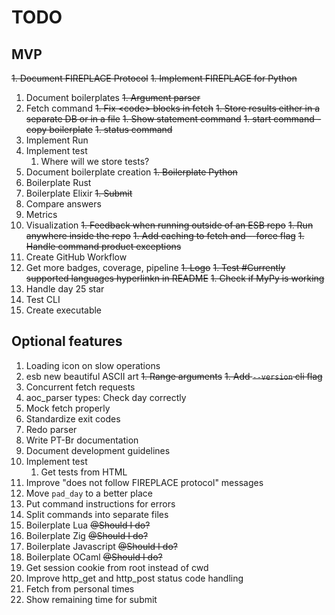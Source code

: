 # TODO
## MVP

~~1. Document FIREPLACE Protocol~~
~~1. Implement FIREPLACE for Python~~
1. Document boilerplates
~~1. Argument parser~~
1. Fetch command
    ~~1. Fix \<code\> blocks in fetch~~
    ~~1. Store results either in a separate DB or in a file~~
~~1. Show statement command~~
~~1. start command - copy boilerplate~~
~~1. status command~~
1. Implement Run
1. Implement  test
    1. Where will we store tests?
1. Document boilerplate creation
~~1. Boilerplate Python~~
1. Boilerplate Rust
1. Boilerplate Elixir
~~1. Submit~~
1. Compare answers
1. Metrics
1. Visualization
~~1. Feedback when running outside of an ESB repo~~
~~1. Run anywhere inside the repo~~
~~1. Add caching to fetch and --force flag~~
~~1. Handle command product exceptions~~
1. Create GitHub Workflow
1. Get more badges, coverage, pipeline
~~1. Logo~~
~~1. Test #Currently supported languages hyperlinkn in README~~
~~1. Check if MyPy is working~~
1. Handle day 25 star
1. Test CLI
1. Create executable

## Optional features

1. Loading icon on slow operations
1. esb new beautiful ASCII art
~~1. Range arguments~~
~~1. Add `--version` cli flag~~
1. Concurrent fetch requests
1. aoc_parser types: Check day correctly
1. Mock fetch properly
1. Standardize exit codes
1. Redo parser
1. Write PT-Br documentation
1. Document development guidelines
1. Implement  test
    1. Get tests from HTML
1. Improve "does not follow FIREPLACE protocol" messages
1. Move `pad_day` to a better place
1. Put command instructions for errors
1. Split commands into separate files
1. Boilerplate Lua ~~@Should I do?~~
1. Boilerplate Zig ~~@Should I do?~~
1. Boilerplate Javascript ~~@Should I do?~~
1. Boilerplate OCaml ~~@Should I do?~~
1. Get session cookie from root instead of cwd
1. Improve http_get and http_post status code handling
1. Fetch from personal times
1. Show remaining time for submit
